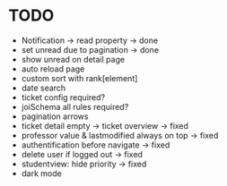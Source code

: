 # TODO

- Notification -> read property -> done
- set unread due to pagination -> done
- show unread on detail page
- auto reload page
- custom sort with rank[element]
- date search
- ticket config required?
- joiSchema all rules required?
- pagination arrows
- ticket detail empty -> ticket overview -> fixed
- professor value & lastmodified always on top -> fixed
- authentification before navigate -> fixed
- delete user if logged out -> fixed
- studentview: hide priority -> fixed
- dark mode
